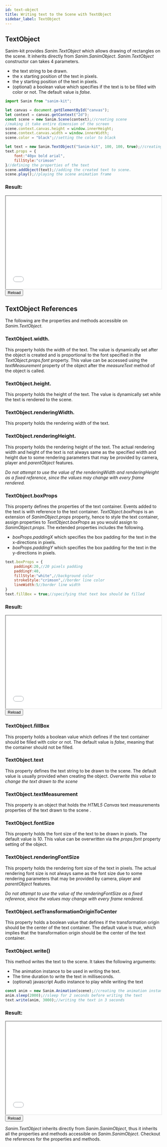```yaml
---
id: text-object
title: Writing text to the Scene with TextObject
sidebar_label: TextObject
---
```


## TextObject
Sanim-kit provides *Sanim.TextObject* which allows drawing of rectangles on the scene.
It inherits directly from *Sanim.SanimObject*.
*Sanim.TextObject* constructor can takes 4 parameters.
  - the text string to be drawn.
  - the x starting position of the text in pixels.
  - the y starting position of the text in pixels.
  - (optional) a boolean value which specifies if the text is to be filled with color or not. The default value is *false*.

```js
import Sanim from "sanim-kit";

let canvas = document.getElementById("canvas");
let context = canvas.getContext("2d");
const scene = new Sanim.Scene(context);//creating scene
//making it take entire dimension of the screen
scene.context.canvas.height = window.innerHeight;
scene.context.canvas.width = window.innerWidth;
scene.color = "black";//setting the color to black

let text = new Sanim.TextObject("Sanim-kit", 100, 100, true);//creating the text
text.props = {
    font:"40px bold arial",
    fillStyle:"crimson"
}//defining the properties of the text
scene.addObject(text);//adding the created text to scene.
scene.play();//playing the scene animation frame
```
### Result:
<iframe src="/demo/text-object/index.html" id="demo-frame-1" style="width:100%; height: 300px; background-color: black;"></iframe><br/>
<button onclick="document.getElementById('demo-frame-1').contentDocument.location.reload(true);">Reload</button>

## TextObject References
The following are the properties and methods accessible on *Sanim.TextObject*.

### TextObject.width.
This property holds the width of the text. The value is dynamically set after the object is created and is proportional to the font specified in the *TextObject.props.font* property. This value can be accessed using the *textMeasurement* property of the object after the *measureText* method of the object is called.

### TextObject.height.
This property holds the height of the text. The value is dynamically set while the text is rendered to the scene.

### TextObject.renderingWidth.
This property holds the rendering width of the text.

### TextObject.renderingHeight.
This property holds the rendering height of the text. The actual rendering width and height of the text is not always same as the specified width and height due to some  rendering parameters that may be provided by camera, player and *parentObject* features.

*Do not attempt to use the value of the renderingWidth and renderingHeight as a fixed reference, since the values may change with every frame rendered.*

### TextObject.boxProps
This property defines the properties of the text container. Events added to the text is with reference to the text container. *TextObject.boxProps* is an extension of  *SanimObject.props* property, hence to style the text container, assign properties to *TextObject.boxProps* as you would assign to *SanimObject.props*.
The extended properties includes the following.
  - *boxProps.paddingX* which specifies the box padding for the text in the x-directions in pixels.
  - *boxProps.paddingY* which specifies the box padding for the text in the y-directions in pixels.

```js
text.boxProps = {
    paddingX:20,//20 pixels padding
    paddingY:40,
    fillStyle:"white",//background color
    strokeStyle:"crimson",//border line color
    lineWidth:5//border line width
}
text.fillBox = true;//specifying that text box should be filled
```
### Result:
<iframe src="/demo/text-object/box-props.html" id="demo-frame-2" style="width:100%; height: 300px; background-color: black;"></iframe><br/>
<button onclick="document.getElementById('demo-frame-2').contentDocument.location.reload(true);">Reload</button>

### TextObject.fillBox
This property holds a boolean value which defines if the text container should be filled with color or not.
The default value is *false*, meaning that the container should not be filled.

### TextObject.text
This property defines the text string to be drawn to the scene. The default value is usually provided when creating the object.
*Overwrite this value to change the text drawn to the scene*

### TextObject.textMeasurement
This property is an object that holds the *HTML5 Canvas* text measurements properties of the text drawn to the scene .

### TextObject.fontSize
This property holds the font size of the text to be drawn in pixels.
The default value is *10*. This value can be overwritten via the *props.font* property setting of the object.

### TextObject.renderingFontSize
This property holds the rendering font size of the text in pixels. The actual rendering font size is not always same as the font size due to some  rendering parameters that may be provided by camera, player and *parentObject* features.

*Do not attempt to use the value of the renderingFontSize as a fixed reference, since the values may change with every frame rendered.*

### TextObject.setTransformationOriginToCenter
This property holds a boolean value that defines if the transformation origin should be the center of the text container. The default value is *true*, which implies that the transformation origin should be the center of the text container.

### TextObject.write()
This method writes the text to the scene.
It takes the following arguments:
- The animation instance to be used in writing the text.
- The time duration to write the text in milliseconds.
- (optional) javascript Audio instance to play while writing the text

```js
const anim = new Sanim.Animation(scene);//creating the animation instance to be used for writing the text
anim.sleep(2000);//sleep for 2 seconds before writing the text
text.write(anim, 3000);//writing the text in 3 seconds
```
### Result:
<iframe src="/demo/text-object/text-write.html" id="demo-frame-3" style="width:100%; height: 300px; background-color: black;"></iframe><br/>
<button onclick="document.getElementById('demo-frame-3').contentDocument.location.reload(true);">Reload</button>

*Sanim.TextObject* inherits directly from *Sanim.SanimObject*, thus it inherits all the properties and methods accessible on *Sanim.SanimObject*.
Checkout the references for the properties and methods.